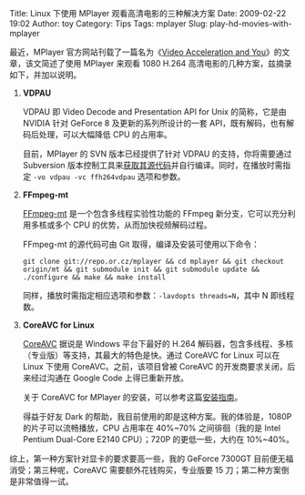 Title: Linux 下使用 MPlayer 观看高清电影的三种解决方案
Date: 2009-02-22 19:02
Author: toy
Category: Tips
Tags: mplayer
Slug: play-hd-movies-with-mplayer

最近，MPlayer 官方网站刊载了一篇名为《[Video Acceleration and
You](http://www.mplayerhq.hu/design7/news.html)》的文章，该文简述了使用
MPlayer 来观看 1080 H.264 高清电影的几种方案，兹摘录如下，并加以说明。

1.  **VDPAU**

    VDPAU 即 Video Decode and Presentation API for Unix 的简称，它是由
    NVIDIA 针对 GeForce 8 及更新的系列所设计的一套
    API，既有解码，也有解码后处理，可以大幅降低 CPU 的占用率。

    目前，MPlayer 的 SVN 版本已经提供了针对 VDPAU 的支持，你将需要通过
    Subversion
    版本控制工具来[获取其源代码](http://www.mplayerhq.hu/design7/dload.html)并自行编译。同时，在播放时需指定
    `-vo vdpau -vc ffh264vdpau` 选项和参数。

2.  **FFmpeg-mt**

    [FFmpeg-mt](http://gitorious.org/projects/ffmpeg/repos/ffmpeg-mt)
    是一个包含多线程实验性功能的 FFmpeg 新分支，它可以充分利用多核或多个
    CPU 的优势，从而加快视频解码过程。

    FFmpeg-mt 的源代码可由 Git 取得，编译及安装可使用以下命令：

    `git clone git://repo.or.cz/mplayer && cd mplayer && git checkout origin/mt && git submodule init && git submodule update && ./configure && make && make install`

    同样，播放时需指定相应选项和参数：`-lavdopts threads=N`，其中 N
    即线程数。

3.  **CoreAVC for Linux**

    [CoreAVC](http://www.coreavc.com/) 据说是 Windows 平台下最好的 H.264
    解码器，包含多线程、多核（专业版）等支持，其最大的特色是快。通过
    CoreAVC for Linux 可以在 Linux 下使用 CoreAVC。之前，该项目曾被
    CoreAVC 的开发商要求关闭，后来经过沟通在 Google Code
    上得已重新开放。

    关于 CoreAVC for MPlayer
    的安装，可以参考这篇[安装指南](http://code.google.com/p/coreavc-for-linux/wiki/MplayerInstallation)。

    得益于好友 Dark 的帮助，我目前使用的即是这种方案。我的体验是，1080P
    的片子可以流畅播放，CPU 占用率在 40%~70% 之间徘徊（我的是 Intel
    Pentium Dual-Core E2140 CPU）；720P 的更低一些，大约在 10%~40%。

综上，第一种方案针对显卡的要求要高一些，我的 GeForce 7300GT
目前便无福消受；第三种呢，CoreAVC 需要额外花钱购买，专业版要 15
刀；第二种方案倒是非常值得一试。
